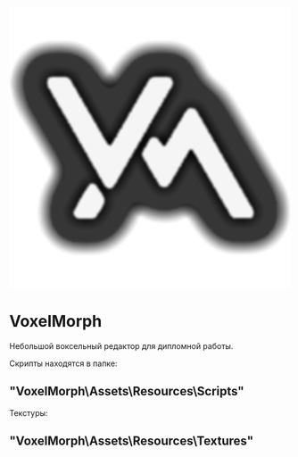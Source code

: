 ![VoxelMorphLogo](https://github.com/Aleksey-co/VoxelMorph/blob/main/VoxelMorph/Assets/Resources/Textures/Logo.png)
# VoxelMorph
Небольшой воксельный редактор для дипломной работы.

Скрипты находятся в папке: 
## "VoxelMorph\Assets\Resources\Scripts"

Текстуры: 
## "VoxelMorph\Assets\Resources\Textures"

